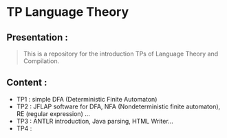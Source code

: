 # TP Language Theory

## Presentation :

>This is a repository for the introduction TPs of Language Theory and Compilation.

## Content :

- TP1 : simple DFA (Deterministic Finite Automaton)
- TP2 : JFLAP software for DFA, NFA (Nondeterministic finite automaton), RE (regular expression) ...
- TP3 : ANTLR introduction, Java parsing, HTML Writer...
- TP4 :